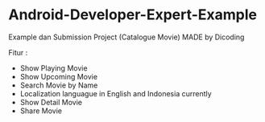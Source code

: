 # Android-Developer-Expert-Example
Example dan Submission Project (Catalogue Movie) MADE by Dicoding

Fitur : 
- Show Playing Movie
- Show Upcoming Movie
- Search Movie by Name
- Localization languague in English and Indonesia currently
- Show Detail Movie
- Share Movie
